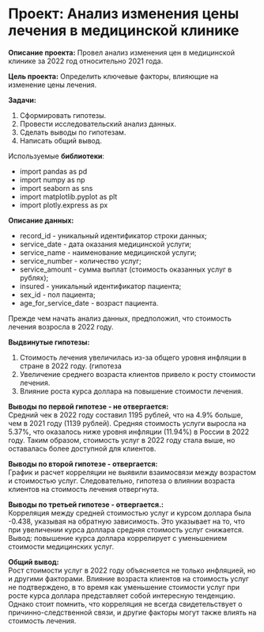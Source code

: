 # Проект: Анализ изменения цены лечения в медицинской клинике

**Описание проекта:**
Провел анализ изменения цен в медицинской клинике за 2022 год относительно 2021 года.

**Цель проекта:**
Определить ключевые факторы, влияющие на изменение цены лечения.

**Задачи:**
1. Сформировать гипотезы.
2. Провести исследовательский анализ данных.
3. Сделать выводы по гипотезам.
4. Написать общий вывод.

Используемые **библиотеки**:

* import pandas as pd
* import numpy as np
* import seaborn as sns
* import matplotlib.pyplot as plt
* import plotly.express as px

**Описание данных:**
* record_id - уникальный идентификатор строки данных;
* service_date - дата оказания медицинской услуги;
* service_name - наименование медицинской услуги;
* service_number - количество услуг;
* service_amount - сумма выплат (стоимость оказанных услуг в рублях);
* insured - уникальный идентификатор пациента;
* sex_id - пол пациента;
* age_for_service_date - возраст пациента.

Прежде чем начать анализ данных, предположил, что стоимость лечения возросла в 2022 году.

**Выдвинутые гипотезы:**
1. Стоимость лечения увеличилась из-за общего уровня инфляции в стране в 2022 году. (гипотеза 
2. Увеличение среднего возраста клиентов привело к росту стоимости лечения.
3. Влияние роста курса доллара на повышение стоимости лечения.

**Выводы по первой гипотезе - не отвергается:** \
Средний чек в 2022 году составил 1195 рублей, что на 4.9% больше, чем в 2021 году (1139 рублей). 
Средняя стоимость услуги выросла на 5.37%, что оказалось ниже уровня инфляции (11.94%) в России в 2022 году. 
Таким образом, стоимость услуг в 2022 году стала выше, но оставалась более доступной для клиентов.

**Выводы по второй гипотезе - отвергается:** \
График и расчет корреляции не выявили взаимосвязи между возрастом и стоимостью услуг. 
Следовательно, гипотеза о влиянии возраста клиентов на стоимость лечения отвергнута.

**Выводы по третьей гипотезе - отвергается.:** \
Корреляция между средней стоимостью услуг и курсом доллара была -0.438, указывая на обратную зависимость. 
Это указывает на то, что при увеличении курса доллара средняя стоимость услуг снижается. 
Вывод: повышение курса доллара коррелирует с уменьшением стоимости медицинских услуг.

**Общий вывод:** \
Рост стоимости услуг в 2022 году объясняется не только инфляцией, но и другими факторами. 
Влияние возраста клиентов на стоимость услуг не подтверждено, в то время как уменьшение 
стоимости услуг при росте курса доллара представляет собой интересную тенденцию. 
Однако стоит помнить, что корреляция не всегда свидетельствует о причинно-следственной 
связи, и другие факторы могут также влиять на стоимость лечения.
